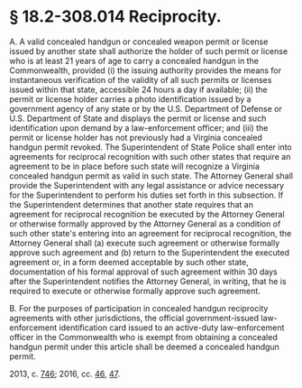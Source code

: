 # § 18.2-308.014 Reciprocity.

<p>A. A valid concealed handgun or concealed weapon permit or license issued by another state shall authorize the holder of such permit or license who is at least 21 years of age to carry a concealed handgun in the Commonwealth, provided (i) the issuing authority provides the means for instantaneous verification of the validity of all such permits or licenses issued within that state, accessible 24 hours a day if available; (ii) the permit or license holder carries a photo identification issued by a government agency of any state or by the U.S. Department of Defense or U.S. Department of State and displays the permit or license and such identification upon demand by a law-enforcement officer; and (iii) the permit or license holder has not previously had a Virginia concealed handgun permit revoked. The Superintendent of State Police shall enter into agreements for reciprocal recognition with such other states that require an agreement to be in place before such state will recognize a Virginia concealed handgun permit as valid in such state. The Attorney General shall provide the Superintendent with any legal assistance or advice necessary for the Superintendent to perform his duties set forth in this subsection. If the Superintendent determines that another state requires that an agreement for reciprocal recognition be executed by the Attorney General or otherwise formally approved by the Attorney General as a condition of such other state's entering into an agreement for reciprocal recognition, the Attorney General shall (a) execute such agreement or otherwise formally approve such agreement and (b) return to the Superintendent the executed agreement or, in a form deemed acceptable by such other state, documentation of his formal approval of such agreement within 30 days after the Superintendent notifies the Attorney General, in writing, that he is required to execute or otherwise formally approve such agreement.</p><p>B. For the purposes of participation in concealed handgun reciprocity agreements with other jurisdictions, the official government-issued law-enforcement identification card issued to an active-duty law-enforcement officer in the Commonwealth who is exempt from obtaining a concealed handgun permit under this article shall be deemed a concealed handgun permit.</p><p>2013, c. <a href='http://lis.virginia.gov/cgi-bin/legp604.exe?131+ful+CHAP0746'>746</a>; 2016, cc. <a href='http://lis.virginia.gov/cgi-bin/legp604.exe?161+ful+CHAP0046'>46</a>, <a href='http://lis.virginia.gov/cgi-bin/legp604.exe?161+ful+CHAP0047'>47</a>.</p>